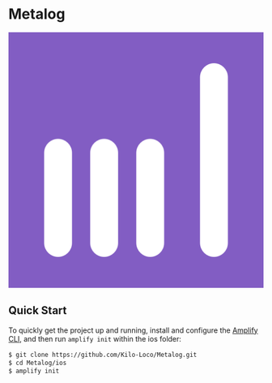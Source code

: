 # Metalog

![Metalog Logo](assets/metalog-logo.png)

## Quick Start

To quickly get the project up and running, install and configure the [Amplify CLI](https://docs.amplify.aws/cli/start/install/), and then run `amplify init` within the ios folder:

```
$ git clone https://github.com/Kilo-Loco/Metalog.git
$ cd Metalog/ios
$ amplify init
```